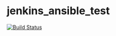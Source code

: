 # jenkins_ansible_test
[![Build Status](!http://guihon.cm:8080/buildStatus/icon?job=learn1!|http://guihon.cm:8080/job/learn1/)](!http://guihon.cm:8080/buildStatus/icon?job=learn1!|http://guihon.cm:8080/job/learn1/)
